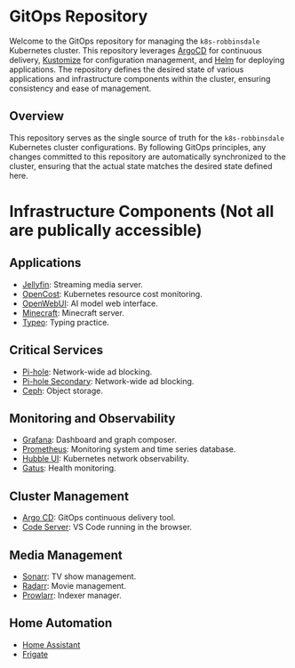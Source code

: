 # GitOps Repository
Welcome to the GitOps repository for managing the `k8s-robbinsdale` Kubernetes cluster. This repository leverages [ArgoCD](https://argo-cd.readthedocs.io/en/stable/) for continuous delivery, [Kustomize](https://kustomize.io/) for configuration management, and [Helm](https://helm.sh/) for deploying applications. The repository defines the desired state of various applications and infrastructure components within the cluster, ensuring consistency and ease of management.

## Overview
This repository serves as the single source of truth for the `k8s-robbinsdale` Kubernetes cluster configurations. By following GitOps principles, any changes committed to this repository are automatically synchronized to the cluster, ensuring that the actual state matches the desired state defined here.

# Infrastructure Components (Not all are publically accessible)

## Applications

- [Jellyfin](https://jellyfin.lukehouge.com): Streaming media server.
- [OpenCost](https://opencost.rajsingh.info): Kubernetes resource cost monitoring.
- [OpenWebUI](https://open-webui.rajsingh.info): AI model web interface.
- [Minecraft](https://mc.rajsingh.info): Minecraft server.
- [Typeo](https://typeo.io): Typing practice.

## Critical Services

- [Pi-hole](https://pihole.lukehouge.com/admin): Network-wide ad blocking.
- [Pi-hole Secondary](https://pihole-secondary.lukehouge.com/admin): Network-wide ad blocking.
- [Ceph](https://ceph.lukehouge.com): Object storage.

## Monitoring and Observability

- [Grafana](https://grafana.lukehouge.com): Dashboard and graph composer.
- [Prometheus](https://prometheus.lukehouge.com): Monitoring system and time series database.
- [Hubble UI](https://hubble.rajsingh.info): Kubernetes network observability.
- [Gatus](https://gatus.lukehouge.com): Health monitoring.

## Cluster Management

- [Argo CD](https://argocd.rajsingh.info): GitOps continuous delivery tool.
- [Code Server](https://code.rajsingh.info): VS Code running in the browser.

## Media Management

- [Sonarr](https://media.lukehouge.com/sonarr): TV show management.
- [Radarr](https://media.lukehouge.com/radarr): Movie management.
- [Prowlarr](https://media.lukehouge.com/prowlarr): Indexer manager.

## Home Automation

- [Home Assistant](https://homeassistant.lukehouge.com)
- [Frigate](https://frigate.lukehouge.com)